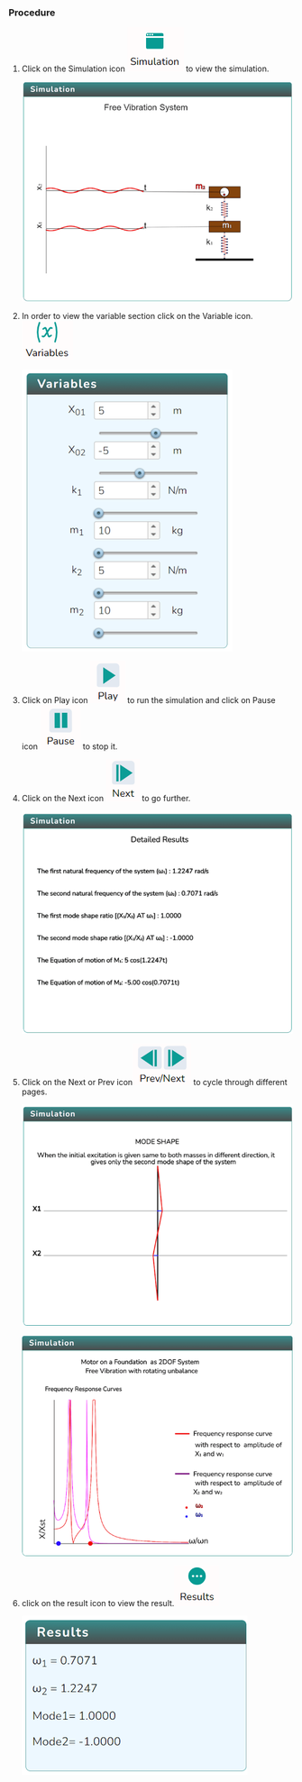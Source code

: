 ### Procedure

1. Click on the Simulation icon <img src="images/simulation.png" alt="Alt text"> to view the simulation.

   ![Alt text](images/Simscreen1.png)

2. In order to view the variable section click on the Variable icon. <img src="images/var1.png" alt="Alt text">

   ![Alt text](images/variable1.png)

3. Click on Play icon <img src="images/play1.png" alt="Alt text"> to run the simulation and click on Pause icon <img src="images/pause.png" alt="Alt text"> to stop it.

   <!-- Click on the Next icon  <img src="images/next2.png" alt="Alt text"> to go further.   -->

4. Click on the Next icon <img src="images/next2.png" alt="Alt text"> to go further.

   ![Alt text](images/Screen0.png)

5. Click on the Next or Prev icon<img src="images/prenex.png" alt="Alt text"> to cycle through different pages.

   ![Alt text](images/screen1.png)

   ![Alt text](images/screen2.png)

6. click on the result icon to view the result.<img src="images/result.png" alt="Alt text">

   ![Alt text](images/result1.png)
